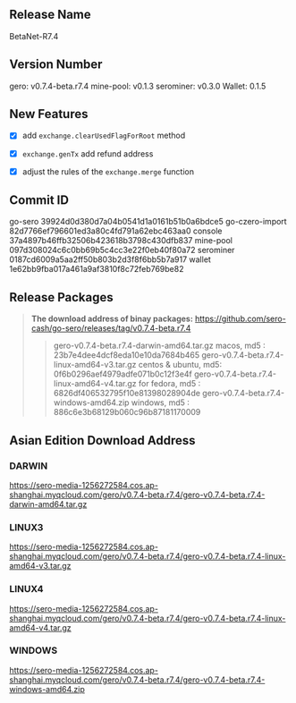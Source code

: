 

## Release Name

BetaNet-R7.4





## Version Number

gero: v0.7.4-beta.r7.4
mine-pool: v0.1.3
serominer: v0.3.0
Wallet: 0.1.5



## New Features

- [x] add `exchange.clearUsedFlagForRoot` method
- [x] `exchange.genTx` add refund address
- [x] adjust the rules of the `exchange.merge` function



## Commit ID

go-sero                   39924d0d380d7a04b0541d1a0161b51b0a6bdce5
go-czero-import   82d7766ef796601ed3a80c4fd791a62ebc463aa0
console                  37a4897b46ffb32506b423618b3798c430dfb837
mine-pool             097d308024c6c0bb69b5c4cc3e22f0eb40f80a72
serominer             0187cd6009a5aa2ff50b803b2d3f8f6bb5b7a917
wallet                     1e62bb9fba017a461a9af3810f8c72feb769be82



## Release Packages

> **The download address of binay packages:**
> <https://github.com/sero-cash/go-sero/releases/tag/v0.7.4-beta.r7.4>
>
> > gero-v0.7.4-beta.r7.4-darwin-amd64.tar.gz  macos,  md5 : 23b7e4dee4dcf8eda10e10da7684b465
> > gero-v0.7.4-beta.r7.4-linux-amd64-v3.tar.gz  centos & ubuntu, md5: 0f6b0296aef4979adfe071b0c12f3e4f
> > gero-v0.7.4-beta.r7.4-linux-amd64-v4.tar.gz  for fedora, md5 : 6826df406532795f10e81398028904de
> > gero-v0.7.4-beta.r7.4-windows-amd64.zip  windows, md5 : 886c6e3b68129b060c96b87181170009



## Asian Edition Download Address

### DARWIN

<https://sero-media-1256272584.cos.ap-shanghai.myqcloud.com/gero/v0.7.4-beta.r7.4/gero-v0.7.4-beta.r7.4-darwin-amd64.tar.gz>

### LINUX3

<https://sero-media-1256272584.cos.ap-shanghai.myqcloud.com/gero/v0.7.4-beta.r7.4/gero-v0.7.4-beta.r7.4-linux-amd64-v3.tar.gz>

### LINUX4

<https://sero-media-1256272584.cos.ap-shanghai.myqcloud.com/gero/v0.7.4-beta.r7.4/gero-v0.7.4-beta.r7.4-linux-amd64-v4.tar.gz>

### WINDOWS

<https://sero-media-1256272584.cos.ap-shanghai.myqcloud.com/gero/v0.7.4-beta.r7.4/gero-v0.7.4-beta.r7.4-windows-amd64.zip>